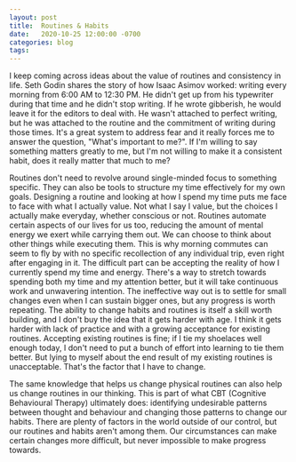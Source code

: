 ```yaml
---
layout: post
title:  Routines & Habits
date:   2020-10-25 12:00:00 -0700
categories: blog
tags: 
---
```


I keep coming across ideas about the value of routines and consistency in life. Seth Godin shares the story of how Isaac Asimov worked: writing every morning from 6:00 AM to 12:30 PM. He didn't get up from his typewriter during that time and he didn't stop writing. If he wrote gibberish, he would leave it for the editors to deal with. He wasn't attached to perfect writing, but he was attached to the routine and the commitment of writing during those times. It's a great system to address fear and it really forces me to answer the question, "What's important to me?". If I'm willing to say something matters greatly to me, but I'm not willing to make it a consistent habit, does it really matter that much to me? 

Routines don't need to revolve around single-minded focus to something specific. They can also be tools to structure my time effectively for my own goals. Designing a routine and looking at how I spend my time puts me face to face with what I actually value. Not what I say I value, but the choices I actually make everyday, whether conscious or not. Routines automate certain aspects of our lives for us too, reducing the amount of mental energy we exert while carrying them out. We can choose to think about other things while executing them. This is why morning commutes can seem to fly by with no specific recollection of any individual trip, even right after engaging in it. The difficult part can be accepting the reality of how I currently spend my time and energy. There's a way to stretch towards spending both my time and my attention better, but it will take continuous work and unwavering intention. The ineffective way out is to settle for small changes even when I can sustain bigger ones, but any progress is worth repeating. The ability to change habits and routines is itself a skill worth building, and I don't buy the idea that it gets harder with age. I think it gets harder with lack of practice and with a growing acceptance for existing routines. Accepting existing routines is fine; if I tie my shoelaces well enough today, I don't need to put a bunch of effort into learning to tie them better. But lying to myself about the end result of my existing routines is unacceptable. That's the factor that I have to change. 

The same knowledge that helps us change physical routines can also help us change routines in our thinking. This is part of what CBT (Cognitive Behavioural Therapy) ultimately does: identifying undesirable patterns between thought and behaviour and changing those patterns to change our habits. There are plenty of factors in the world outside of our control, but our routines and habits aren't among them. Our circumstances can make certain changes more difficult, but never impossible to make progress towards. 
























